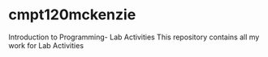 # cmpt120mckenzie
 Introduction to Programming- Lab Activities 
This repository contains all my work for Lab Activities 
